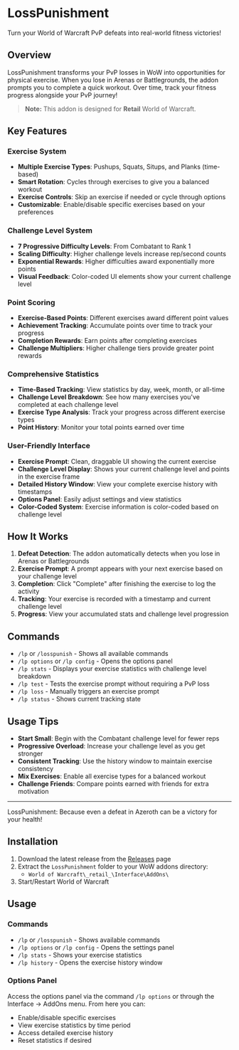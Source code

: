 # LossPunishment

Turn your World of Warcraft PvP defeats into real-world fitness victories!

## Overview

LossPunishment transforms your PvP losses in WoW into opportunities for physical exercise. When you lose in Arenas or Battlegrounds, the addon prompts you to complete a quick workout. Over time, track your fitness progress alongside your PvP journey!

> **Note:** This addon is designed for **Retail** World of Warcraft.

## Key Features

### Exercise System
- **Multiple Exercise Types**: Pushups, Squats, Situps, and Planks (time-based)
- **Smart Rotation**: Cycles through exercises to give you a balanced workout
- **Exercise Controls**: Skip an exercise if needed or cycle through options
- **Customizable**: Enable/disable specific exercises based on your preferences

### Challenge Level System
- **7 Progressive Difficulty Levels**: From Combatant to Rank 1
- **Scaling Difficulty**: Higher challenge levels increase rep/second counts
- **Exponential Rewards**: Higher difficulties award exponentially more points
- **Visual Feedback**: Color-coded UI elements show your current challenge level

### Point Scoring
- **Exercise-Based Points**: Different exercises award different point values
- **Achievement Tracking**: Accumulate points over time to track your progress
- **Completion Rewards**: Earn points after completing exercises
- **Challenge Multipliers**: Higher challenge tiers provide greater point rewards

### Comprehensive Statistics
- **Time-Based Tracking**: View statistics by day, week, month, or all-time
- **Challenge Level Breakdown**: See how many exercises you've completed at each challenge level
- **Exercise Type Analysis**: Track your progress across different exercise types
- **Point History**: Monitor your total points earned over time

### User-Friendly Interface
- **Exercise Prompt**: Clean, draggable UI showing the current exercise
- **Challenge Level Display**: Shows your current challenge level and points in the exercise frame
- **Detailed History Window**: View your complete exercise history with timestamps
- **Options Panel**: Easily adjust settings and view statistics
- **Color-Coded System**: Exercise information is color-coded based on challenge level

## How It Works

1. **Defeat Detection**: The addon automatically detects when you lose in Arenas or Battlegrounds
2. **Exercise Prompt**: A prompt appears with your next exercise based on your challenge level
3. **Completion**: Click "Complete" after finishing the exercise to log the activity
4. **Tracking**: Your exercise is recorded with a timestamp and current challenge level
5. **Progress**: View your accumulated stats and challenge level progression

## Commands

- `/lp` or `/losspunish` - Shows all available commands
- `/lp options` or `/lp config` - Opens the options panel
- `/lp stats` - Displays your exercise statistics with challenge level breakdown
- `/lp test` - Tests the exercise prompt without requiring a PvP loss
- `/lp loss` - Manually triggers an exercise prompt
- `/lp status` - Shows current tracking state

## Usage Tips

- **Start Small**: Begin with the Combatant challenge level for fewer reps
- **Progressive Overload**: Increase your challenge level as you get stronger
- **Consistent Tracking**: Use the history window to maintain exercise consistency
- **Mix Exercises**: Enable all exercise types for a balanced workout
- **Challenge Friends**: Compare points earned with friends for extra motivation

---

LossPunishment: Because even a defeat in Azeroth can be a victory for your health!

## Installation

1. Download the latest release from the [Releases](https://github.com/Frikkern/LossPunishment/releases) page
2. Extract the `LossPunishment` folder to your WoW addons directory:
   - `World of Warcraft\_retail_\Interface\AddOns\`
3. Start/Restart World of Warcraft

## Usage

### Commands

- `/lp` or `/losspunish` - Shows available commands
- `/lp options` or `/lp config` - Opens the settings panel
- `/lp stats` - Shows your exercise statistics
- `/lp history` - Opens the exercise history window

### Options Panel

Access the options panel via the command `/lp options` or through the Interface → AddOns menu. From here you can:

- Enable/disable specific exercises
- View exercise statistics by time period
- Access detailed exercise history
- Reset statistics if desired
